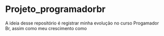 # Projeto_programadorbr
A ideia desse repositório é registrar minha evolução no curso Progamador Br, assim como meu crescimento como 
